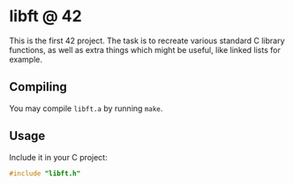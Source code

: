 # libft @ 42

This is the first 42 project. The task is to recreate various standard C
library functions, as well as extra things which might be useful, like linked
lists for example.

## Compiling
You may compile `libft.a` by running `make`.

## Usage
Include it in your C project:
```c
#include "libft.h"
```
